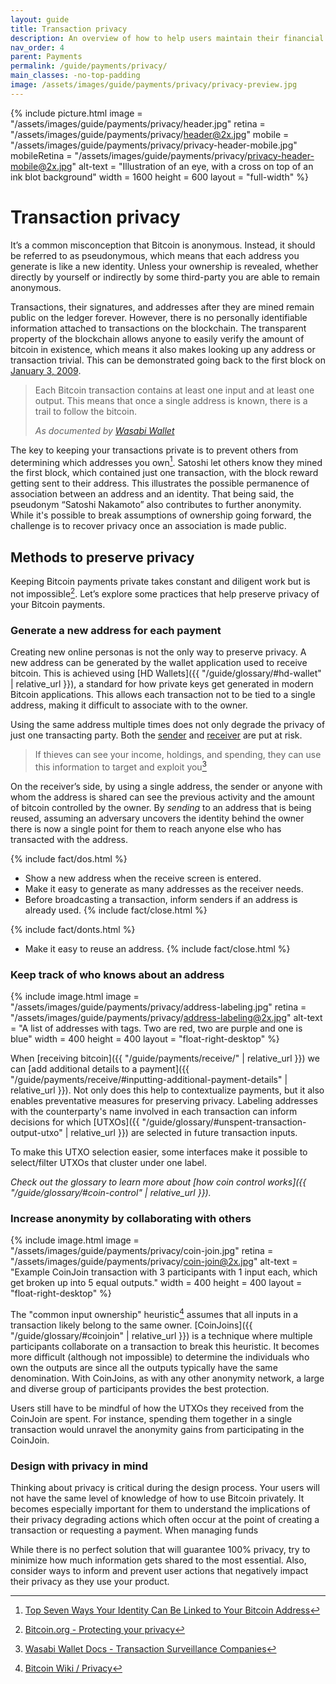 ```yaml
---
layout: guide
title: Transaction privacy
description: An overview of how to help users maintain their financial privacy while using Bitcoin.
nav_order: 4
parent: Payments
permalink: /guide/payments/privacy/
main_classes: -no-top-padding
image: /assets/images/guide/payments/privacy/privacy-preview.jpg
---
```


{% include picture.html
    image = "/assets/images/guide/payments/privacy/header.jpg"
    retina = "/assets/images/guide/payments/privacy/header@2x.jpg"
    mobile = "/assets/images/guide/payments/privacy/privacy-header-mobile.jpg"
    mobileRetina = "/assets/images/guide/payments/privacy/privacy-header-mobile@2x.jpg"
    alt-text = "Illustration of an eye, with a cross on top of an ink blot background"
    width = 1600
    height = 600
    layout = "full-width"
%}


# Transaction privacy

<!--
This page should inform about what information is made public when sending or receiving, how the application can help minimize unnecessary privacy leaks, basic application functionality to help, and when we can, more advanced options.

- Single-use addresses (avoiding address reuse)
- Coin selection / labelling
- Coin join / Pay join

@TODO: address reuse / there should be something in here about also mindfully not giving the same unused address to different persons
@TODO: address reuse / write glossary term about Gap limit  
-->

It’s a common misconception that Bitcoin is anonymous. Instead, it should be referred to as pseudonymous, which means that each address you generate is like a new identity. Unless your ownership is revealed, whether directly by yourself or indirectly by some third-party you are able to remain anonymous.

Transactions, their signatures, and addresses after they are mined remain public on the ledger forever. However, there is no personally identifiable information attached to transactions on the blockchain. The transparent property of the blockchain allows anyone to easily verify the amount of bitcoin in existence, which means it also makes looking up any address or transaction trivial. This can be demonstrated going back to the first block on [January 3, 2009](https://blockstream.info/tx/4a5e1e4baab89f3a32518a88c31bc87f618f76673e2cc77ab2127b7afdeda33b).

> Each Bitcoin transaction contains at least one input and at least one output. This means that once a single address is known, there is a trail to follow the bitcoin.
> 
> <cite>As documented by <a href="https://docs.wasabiwallet.io/FAQ/FAQ-GeneralBitcoinPrivacy.html#how-is-bitcoin-bad-in-terms-of-privacy">Wasabi Wallet</a></cite>

The key to keeping your transactions private is to prevent others from determining which addresses you own[^3]. Satoshi let others know they mined the first block, which contained just one transaction, with the block reward getting sent to their address. This illustrates the possible permanence of association between an address and an identity. That being said, the pseudonym “Satoshi Nakamoto” also contributes to further anonymity. While it's possible to break assumptions of ownership going forward, the challenge is to recover privacy once an association is made public.

<!-- TODO: add graphic and heading that demonstrate points of compromise when transacting with bitcoin -->

## Methods to preserve privacy

Keeping Bitcoin payments private takes constant and diligent work but is not impossible[^1]. Let’s explore some practices that help preserve privacy of your Bitcoin payments. 

<!-- talk about the problem as you are talking about the solution -->

### Generate a new address for each payment

Creating new online personas is not the only way to preserve privacy. A new address can be generated by the wallet application used to receive bitcoin. This is achieved using [HD Wallets]({{ "/guide/glossary/#hd-wallet" | relative_url }}), a standard for how private keys get generated in modern Bitcoin applications. This allows each transaction not to be tied to a single address, making it difficult to associate with to the owner.

Using the same address multiple times does not only degrade the privacy of just one transacting party. Both the [sender](/guide/payments/receive) and [receiver](/guide/payments/receive) are put at risk.

> If thieves can see your income, holdings, and spending, they can use this information to target and exploit you[^2]

On the receiver’s side, by using a single address, the sender or anyone with whom the address is shared can see the previous activity and the amount of bitcoin controlled by the owner. By _sending_ to an address that is being reused, assuming an adversary uncovers the identity behind the owner there is now a single point for them to reach anyone else who has transacted with the address.

<!--
TODO: Link / mention gap limit
TODO: Graphic / consider how to get the ui generating multiple addresses. make it easy for the user to not fail 

> ###### Worked Example 1 - Savings Revealed
> * You save in bitcoin, using a single-address paper wallet.
> * All your bitcoin savings to this same address, let's say it contains $1 million worth.
> * You buy a small amount of bitcoins to add to your savings, depositing in the paper wallet.
> * The person who sold you the bitcoins follows their trail on the blockchain and finds your paper wallet containing $1 million.
> * He mentions it to someone in a cafe or bar.
> * Word gets around. A burglar raids your home. Kidnappers capture your children and know exactly how much to demand in ransom.

-->


{% include fact/dos.html %}
- Show a new address when the receive screen is entered.
- Make it easy to generate as many addresses as the receiver needs.
- Before broadcasting a transaction, inform senders if an address is already used.
{% include fact/close.html %}

{% include fact/donts.html %}
- Make it easy to reuse an address.
{% include fact/close.html %}

### Keep track of who knows about an address

<div class="center" markdown="1">

{% include image.html
   image = "/assets/images/guide/payments/privacy/address-labeling.jpg"
   retina = "/assets/images/guide/payments/privacy/address-labeling@2x.jpg"
   alt-text = "A list of addresses with tags. Two are red, two are purple and one is blue"
   width = 400
   height = 400
   layout = "float-right-desktop"
%}

When [receiving bitcoin]({{ "/guide/payments/receive/" | relative_url }}) we can [add additional details to a payment]({{ "/guide/payments/receive/#inputting-additional-payment-details" | relative_url }}). Not only does this help to contextualize payments, but it also enables preventative measures for preserving privacy. Labeling addresses with the counterparty's name involved in each transaction can inform decisions for which [UTXOs]({{ "/guide/glossary/#unspent-transaction-output-utxo" | relative_url }}) are selected in future transaction inputs.

To make this UTXO selection easier, some interfaces make it possible to select/filter UTXOs that cluster under one label.

_Check out the glossary to learn more about [how coin control works]({{ "/guide/glossary/#coin-control" | relative_url }})._

</div>

### Increase anonymity by collaborating with others

<div class="center" markdown="1">

{% include image.html
   image = "/assets/images/guide/payments/privacy/coin-join.jpg"
   retina = "/assets/images/guide/payments/privacy/coin-join@2x.jpg"
   alt-text = "Example CoinJoin transaction with 3 participants with 1 input each, which get broken up into 5 equal outputs."
   width = 400
   height = 400
   layout = "float-right-desktop"
%}

The "common input ownership" heuristic[^4] assumes that all inputs in a transaction likely belong to the same owner. [CoinJoins]({{ "/guide/glossary/#coinjoin" | relative_url }}) is a technique where multiple participants collaborate on a transaction to break this heuristic. It becomes more difficult (although not impossible) to determine the individuals who own the outputs are since all the outputs typically have the same denomination. With CoinJoins, as with any other anonymity network, a large and diverse group of participants provides the best protection.

Users still have to be mindful of how the UTXOs they received from the CoinJoin are spent. For instance, spending them together in a single transaction would unravel the anonymity gains from participating in the CoinJoin.

</div>

### Design with privacy in mind

Thinking about privacy is critical during the design process. Your users will not have the same level of knowledge of how to use Bitcoin privately. It becomes especially important for them to understand the implications of their privacy degrading actions which often occur at the point of creating a transaction or requesting a payment. When managing funds 

While there is no perfect solution that will guarantee 100% privacy, try to minimize how much information gets shared to the most essential. Also, consider ways to inform and prevent user actions that negatively impact their privacy as they use your product.

<!--
There is no perfect solution to guarantee 100% privacy that lasts forever because things can be revealed over time. Since transactions are forever public, even if all precautions are taken at the time of payment to ensure the highest degree of anonymity, future behaviors of the wallet owner or transacting parties can still degrade previously attained privacy. A high amount of diligence is necessary whenever users are transacting with Bitcoin. The product should be able to guide, inform, and prevent them against privacy degrading actions.
-->

[^1]: [Bitcoin.org - Protecting your privacy](https://bitcoin.org/en/protect-your-privacy)
[^2]: [Wasabi Wallet Docs - Transaction Surveillance Companies](https://docs.wasabiwallet.io/why-wasabi/TransactionSurveillanceCompanies.html#attempt-to-invade-privacy)
[^3]: [Top Seven Ways Your Identity Can Be Linked to Your Bitcoin Address](https://99bitcoins.com/know-more-top-seven-ways-your-identity-can-be-linked-to-your-bitcoin-address/)
[^4]: [Bitcoin Wiki / Privacy](https://en.bitcoin.it/wiki/Privacy#Common-input-ownership_heuristic)
